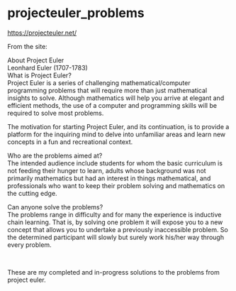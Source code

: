 # projecteuler_problems
https://projecteuler.net/

From the site:

About Project Euler <br>
Leonhard Euler (1707-1783) <br>
What is Project Euler?<br>
Project Euler is a series of challenging mathematical/computer programming problems that will require more than just mathematical insights to solve. Although mathematics will help you arrive at elegant and efficient methods, the use of a computer and programming skills will be required to solve most problems.<br>

The motivation for starting Project Euler, and its continuation, is to provide a platform for the inquiring mind to delve into unfamiliar areas and learn new concepts in a fun and recreational context.<br>


Who are the problems aimed at?<br>
The intended audience include students for whom the basic curriculum is not feeding their hunger to learn, adults whose background was not primarily mathematics but had an interest in things mathematical, and professionals who want to keep their problem solving and mathematics on the cutting edge.<br>


Can anyone solve the problems?<br>
The problems range in difficulty and for many the experience is inductive chain learning. That is, by solving one problem it will expose you to a new concept that allows you to undertake a previously inaccessible problem. So the determined participant will slowly but surely work his/her way through every problem.<br>


<br>

These are my completed and in-progress solutions to the problems from project euler.
